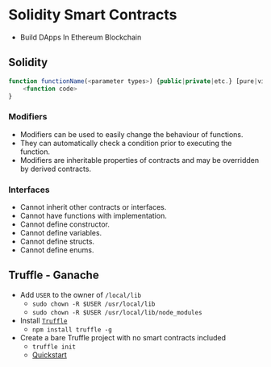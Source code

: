 # Solidity Smart Contracts
- Build DApps In Ethereum Blockchain

## Solidity

```js
function functionName(<parameter types>) {public|private|etc.} [pure|view|payable] [returns (<return types>)] {
    <function code>
}
```
### Modifiers
- Modifiers can be used to easily change the behaviour of functions.
- They can automatically check a condition prior to executing the function.
- Modifiers are inheritable properties of contracts and may be overridden by derived contracts.

### Interfaces
- Cannot inherit other contracts or interfaces.
- Cannot have functions with implementation.
- Cannot define constructor.
- Cannot define variables.
- Cannot define structs.
- Cannot define enums.

## Truffle - Ganache
- Add `USER` to the owner of `/local/lib`
    - `sudo chown -R $USER /usr/local/lib`
    - `sudo chown -R $USER /usr/local/lib/node_modules`
- Install [`Truffle`](https://www.trufflesuite.com/docs/truffle/overview)
    - `npm install truffle -g`
- Create a bare Truffle project with no smart contracts included
    - `truffle init`
    - [Quickstart](https://www.trufflesuite.com/docs/truffle/quickstart)